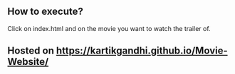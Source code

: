 ## How to execute?
Click on index.html and on the movie you want to watch the trailer of.
## Hosted on https://kartikgandhi.github.io/Movie-Website/
